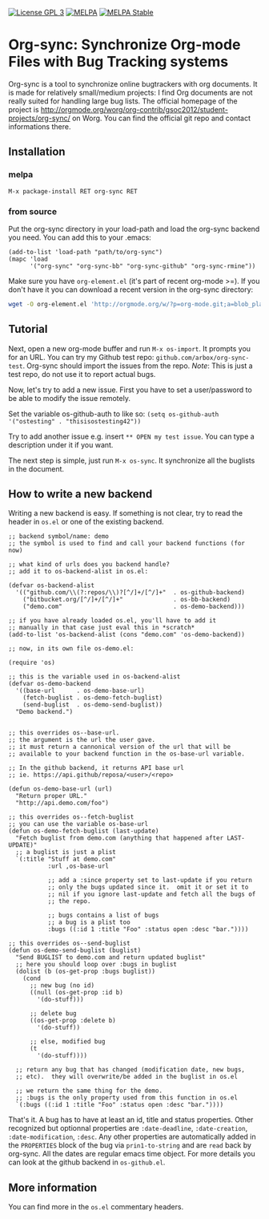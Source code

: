[![License GPL 3][badge-license]](http://www.gnu.org/licenses/gpl-3.0.txt)
[![MELPA](http://melpa.org/packages/org-sync-badge.svg)](http://melpa.org/#/org-sync)
[![MELPA Stable](http://stable.melpa.org/packages/org-sync-badge.svg)](http://stable.melpa.org/#/org-sync)

# Org-sync: Synchronize Org-mode Files with Bug Tracking systems

Org-sync is a tool to synchronize online bugtrackers with org documents.
It is made for relatively small/medium projects: I find Org documents are not
really suited for handling large bug lists. The official homepage of the project
is http://orgmode.org/worg/org-contrib/gsoc2012/student-projects/org-sync/
on Worg. You can find the official git repo and contact informations there.

## Installation

### melpa

```
M-x package-install RET org-sync RET
```

### from source

Put the org-sync directory in your load-path and load the org-sync backend you
need. You can add this to your .emacs:

``` emacs-lisp
(add-to-list 'load-path "path/to/org-sync")
(mapc 'load
      '("org-sync" "org-sync-bb" "org-sync-github" "org-sync-rmine"))
```

Make sure you have `org-element.el` (it's part of recent org-mode >=). If you
don't have it you can download a recent version in the org-sync directory:

``` sh
wget -O org-element.el 'http://orgmode.org/w/?p=org-mode.git;a=blob_plain;f=lisp/org-element.el'
```

## Tutorial

Next, open a new org-mode buffer and run `M-x os-import`.  It prompts you for
an URL.  You can try my Github test repo: `github.com/arbox/org-sync-test`.
Org-sync should import the issues from the repo. *Note*: This is just
a test repo, do not use it to report actual bugs.

Now, let's try to add a new issue.  First you have to set a
user/password to be able to modify the issue remotely.

Set the variable os-github-auth to like so:
`(setq os-github-auth '("ostesting" . "thisisostesting42"))`

Try to add another issue e.g. insert `** OPEN my test issue`.  You can
type a description under it if you want.

The next step is simple, just run `M-x os-sync`.  It synchronize all
the buglists in the document.

## How to write a new backend

Writing a new backend is easy.  If something is not clear, try to read
the header in `os.el` or one of the existing backend.

``` emacs-lisp
;; backend symbol/name: demo
;; the symbol is used to find and call your backend functions (for now)

;; what kind of urls does you backend handle?
;; add it to os-backend-alist in os.el:

(defvar os-backend-alist
  '(("github.com/\\(?:repos/\\)?[^/]+/[^/]+"  . os-github-backend)
    ("bitbucket.org/[^/]+/[^/]+"              . os-bb-backend)
    ("demo.com"                               . os-demo-backend)))

;; if you have already loaded os.el, you'll have to add it
;; manually in that case just eval this in *scratch*
(add-to-list 'os-backend-alist (cons "demo.com" 'os-demo-backend))

;; now, in its own file os-demo.el:

(require 'os)

;; this is the variable used in os-backend-alist
(defvar os-demo-backend
  '((base-url      . os-demo-base-url)
    (fetch-buglist . os-demo-fetch-buglist)
    (send-buglist  . os-demo-send-buglist))
  "Demo backend.")


;; this overrides os--base-url.
;; the argument is the url the user gave.
;; it must return a cannonical version of the url that will be
;; available to your backend function in the os-base-url variable.

;; In the github backend, it returns API base url
;; ie. https://api.github/reposa/<user>/<repo>

(defun os-demo-base-url (url)
  "Return proper URL."
  "http://api.demo.com/foo")

;; this overrides os--fetch-buglist
;; you can use the variable os-base-url
(defun os-demo-fetch-buglist (last-update)
  "Fetch buglist from demo.com (anything that happened after LAST-UPDATE)"
  ;; a buglist is just a plist
  `(:title "Stuff at demo.com"
           :url ,os-base-url

           ;; add a :since property set to last-update if you return
           ;; only the bugs updated since it.  omit it or set it to
           ;; nil if you ignore last-update and fetch all the bugs of
           ;; the repo.

           ;; bugs contains a list of bugs
           ;; a bug is a plist too
           :bugs ((:id 1 :title "Foo" :status open :desc "bar."))))

;; this overrides os--send-buglist
(defun os-demo-send-buglist (buglist)
  "Send BUGLIST to demo.com and return updated buglist"
  ;; here you should loop over :bugs in buglist
  (dolist (b (os-get-prop :bugs buglist))
    (cond
      ;; new bug (no id)
      ((null (os-get-prop :id b)
        '(do-stuff)))

      ;; delete bug
      ((os-get-prop :delete b)
        '(do-stuff))

      ;; else, modified bug
      (t
        '(do-stuff))))

  ;; return any bug that has changed (modification date, new bugs,
  ;; etc).  they will overwrite/be added in the buglist in os.el

  ;; we return the same thing for the demo.
  ;; :bugs is the only property used from this function in os.el
  `(:bugs ((:id 1 :title "Foo" :status open :desc "bar."))))
```

That's it.  A bug has to have at least an id, title and status properties.
Other recognized but optionnal properties are `:date-deadline`,
`:date-creation`, `:date-modification`, `:desc`. Any other properties are
automatically added in the `PROPERTIES` block of the bug via `prin1-to-string`
and are `read` back by org-sync.  All the dates are regular emacs time object.
For more details you can look at the github backend in `os-github.el`.

## More information

You can find more in the `os.el` commentary headers.

[badge-license]: https://img.shields.io/badge/license-GPL_3-green.svg
